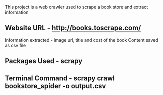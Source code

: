 This project is a web crawler used to scrape a book store and extract information

## Website URL - http://books.toscrape.com/

Information extracted - image url, title and cost of the book 
Content saved as csv file 

## Packages Used - scrapy

## Terminal Command - scrapy crawl bookstore_spider -o output.csv
